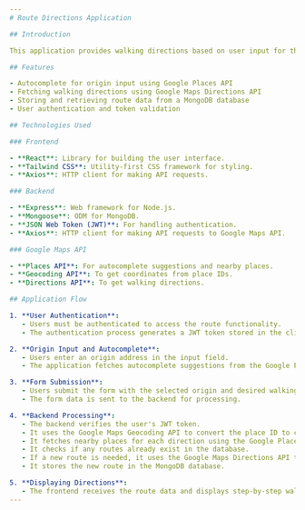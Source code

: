 ```yaml
---
# Route Directions Application

## Introduction

This application provides walking directions based on user input for the origin and distance. It leverages the Google Maps API to fetch directions and places data, and ensures that users are authenticated before accessing the route details.

## Features

- Autocomplete for origin input using Google Places API
- Fetching walking directions using Google Maps Directions API
- Storing and retrieving route data from a MongoDB database
- User authentication and token validation

## Technologies Used

### Frontend

- **React**: Library for building the user interface.
- **Tailwind CSS**: Utility-first CSS framework for styling.
- **Axios**: HTTP client for making API requests.

### Backend

- **Express**: Web framework for Node.js.
- **Mongoose**: ODM for MongoDB.
- **JSON Web Token (JWT)**: For handling authentication.
- **Axios**: HTTP client for making API requests to Google Maps API.

### Google Maps API

- **Places API**: For autocomplete suggestions and nearby places.
- **Geocoding API**: To get coordinates from place IDs.
- **Directions API**: To get walking directions.

## Application Flow

1. **User Authentication**:
   - Users must be authenticated to access the route functionality.
   - The authentication process generates a JWT token stored in the client's local storage.

2. **Origin Input and Autocomplete**:
   - Users enter an origin address in the input field.
   - The application fetches autocomplete suggestions from the Google Places API based on the user input.

3. **Form Submission**:
   - Users submit the form with the selected origin and desired walking distance.
   - The form data is sent to the backend for processing.

4. **Backend Processing**:
   - The backend verifies the user's JWT token.
   - It uses the Google Maps Geocoding API to convert the place ID to coordinates.
   - It fetches nearby places for each direction using the Google Places API.
   - It checks if any routes already exist in the database.
   - If a new route is needed, it uses the Google Maps Directions API to fetch walking directions.
   - It stores the new route in the MongoDB database.

5. **Displaying Directions**:
   - The frontend receives the route data and displays step-by-step walking directions.
---
```

